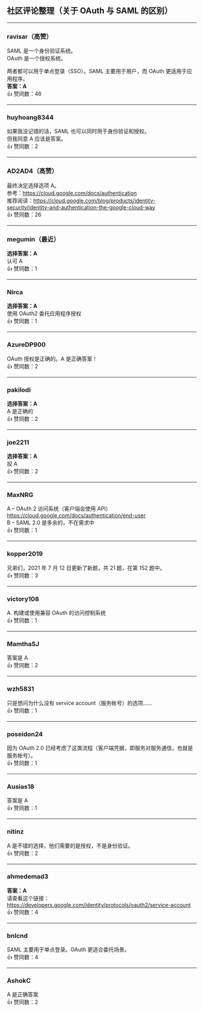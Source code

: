 ## 社区评论整理（关于 OAuth 与 SAML 的区别）

---

### ravisar（高赞）    
SAML 是一个身份验证系统。    
OAuth 是一个授权系统。  
  
两者都可以用于单点登录（SSO）。SAML 主要用于用户，而 OAuth 更适用于应用程序。  
**答案：A**  
👍 赞同数：46

---

### huyhoang8344    
如果我没记错的话，SAML 也可以同时用于身份验证和授权。    
但我同意 A 应该是答案。  
👍 赞同数：2

---

### AD2AD4（高赞）    
最终决定选择选项 A。    
参考：https://cloud.google.com/docs/authentication    
推荐阅读：https://cloud.google.com/blog/products/identity-security/identity-and-authentication-the-google-cloud-way  
👍 赞同数：26

---

### megumin（最近）  
**选择答案：A**    
认可 A  
👍 赞同数：1

---

### Nirca  
**选择答案：A**    
使用 OAuth2 委托应用程序授权  
👍 赞同数：1

---

### AzureDP900    
OAuth 授权是正确的。A 是正确答案！  
👍 赞同数：2

---

### pakilodi  
**选择答案：A**    
A 是正确的  
👍 赞同数：2

---

### joe2211  
**选择答案：A**    
投 A  
👍 赞同数：2

---

### MaxNRG    
A – OAuth 2 访问系统（客户端会使用 API）    
https://cloud.google.com/docs/authentication/end-user    
B – SAML 2.0 是多余的，不在需求中  
👍 赞同数：1

---

### kopper2019    
兄弟们，2021 年 7 月 12 日更新了新题，共 21 题，在第 152 题中。  
👍 赞同数：3

---

### victory108    
A. 构建或使用兼容 OAuth 的访问控制系统  
👍 赞同数：1

---

### MamthaSJ    
答案是 A  
👍 赞同数：2

---

### wzh5831    
只是想问为什么没有 service account（服务帐号）的选项……  
👍 赞同数：1

---

### poseidon24    
因为 OAuth 2.0 已经考虑了这类流程（客户端凭据，即服务对服务通信，也就是服务帐号）。  
👍 赞同数：1

---

### Ausias18    
答案是 A  
👍 赞同数：1

---

### nitinz    
A 是不错的选择，他们需要的是授权，不是身份验证。  
👍 赞同数：2

---

### ahmedemad3  
**答案：A**    
请查看这个链接：    
https://developers.google.com/identity/protocols/oauth2/service-account  
👍 赞同数：4

---

### bnlcnd    
SAML 主要用于单点登录。OAuth 更适合委托场景。  
👍 赞同数：4

---

### AshokC    
A 是正确答案  
👍 赞同数：2
